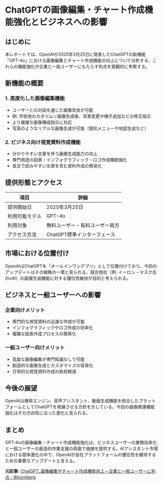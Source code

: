 # ChatGPTの画像編集・チャート作成機能強化とビジネスへの影響

## はじめに

本レポートでは、OpenAIが2025年3月25日に発表したChatGPTの新機能「GPT-4o」における画像編集とチャート作成機能の向上について分析する。これらの機能強化が企業と一般ユーザーにもたらす利点を客観的に考察する。

## 新機能の概要

### 1. 高度化した画像編集機能
- ユーザーとの対話を通じた画像改良が可能
 - 例: 市街地のカタツムリ画像生成後、背景変更や帽子追加などの修正指示
- より複雑な画像構成指示に対応
- 写真のようなリアルな画像生成が可能（個別メニューや地図生成など）

### 2. ビジネス向け視覚資料作成機能
- 分かりやすい文章を伴う画像生成能力の向上
- 専門用途の図表・インフォグラフィック・ロゴ作成機能強化
- 長文で読みやすい文章を含む資料作成の簡易化

## 提供形態とアクセス

| 項目 | 詳細 |
|------|------|
| 提供開始日 | 2025年3月25日 |
| 利用可能モデル | GPT-4o |
| 利用対象 | 無料ユーザー・有料ユーザー両方 |
| アクセス方法 | ChatGPT標準インターフェース |

## 市場における位置付け

OpenAIはChatGPTを「オールインワンアプリ」として位置付けており、今回のアップデートはその戦略の一環と見られる。競合他社（例: イーロン・マスク氏のxAI）の画像生成機能に対する優位性維持が目的と考えられる。

## ビジネスと一般ユーザーへの影響

### 企業向けメリット
- 専門的な視覚資料の迅速な作成が可能
- インフォグラフィックやロゴ作成の効率化
- 複雑な図表作成プロセスの簡素化

### 一般ユーザー向けメリット
- 高度な画像編集が専門知識なしで可能
- 創造的な画像生成とカスタマイズの容易化
- 日常的な視覚資料作成の負担軽減

## 今後の展望

OpenAIは検索エンジン、音声アシスタント、動画生成機能を統合したプラットフォームとしてChatGPTを発展させる方針を示している。今回の画像関連機能強化はその方向性に沿った進化と見られる。

## まとめ

GPT-4oの画像編集・チャート作成機能強化は、ビジネスユーザーの業務効率化と一般ユーザーの創造的作業支援の両面で価値を提供する。AIアシスタント市場における競争激化の中で、OpenAIが自社プラットフォームの優位性を維持するための重要なアップデートと言える。

**元記事:** [ChatGPT､画像編集やチャート作成機能向上－企業と一般ユーザーに利点 - Bloomberg](https://www.bloomberg.co.jp/news/articles/2025-03-26/STP57BDWRGG000)